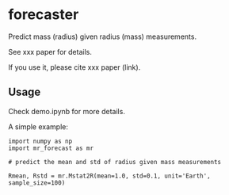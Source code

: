 forecaster
==========

Predict mass (radius) given radius (mass) measurements.

See xxx paper for details. 

If you use it, please cite xxx paper (link).



Usage
-----

Check demo.ipynb for more details.


A simple example:

	import numpy as np
	import mr_forecast as mr
	
	# predict the mean and std of radius given mass measurements

	Rmean, Rstd = mr.Mstat2R(mean=1.0, std=0.1, unit='Earth', sample_size=100)





